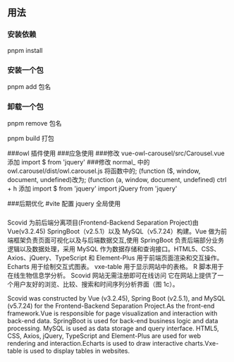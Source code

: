 ## 用法

### 安装依赖

pnpm install

### 安装一个包

pnpm add 包名

### 卸载一个包

pnpm remove 包名

pnpm build 打包

###owl 插件使用 ###应急使用 ###修改 vue-owl-carousel/src/Carousel.vue
添加 import $ from 'jquery' ###修改 normal\_ 中的 owl.carousel/dist/owl.carousel.js
将函数中的; (function ($, window, document, undefined)改为; (function (a, window, document, undefined) ctrl + h
添加
import $ from 'jquery'
import jQuery from 'jquery'

###后期优化
#vite 配置 jquery 全局使用

###

Scovid 为前后端分离项目(Frontend-Backend Separation Project)由 Vue(v3.2.45) SpringBoot（v2.5.1）以及 MySQL（v5.7.24）构建。Vue 做为前端框架负责页面可视化以及与后端数据交互,使用 SpringBoot 负责后端部分业务逻辑以及数据处理，采用 MySQL 作为数据存储和查询接口。HTML5、CSS、Axios、jQuery、TypeScript 和 Element-Plus 用于前端页面渲染和交互操作。 Echarts 用于绘制交互式图表。 vxe-table 用于显示网站中的表格。 R 脚本用于在线生物信息学分析。 Scovid 网站无需注册即可在线访问 它在网站上提供了一个用户友好的浏览、比较、搜索和时间序列分析界面（图 1c）。

Scovid was constructed by Vue (v3.2.45), Spring Boot (v2.5.1), and MySQL (v5.7.24) for the Frontend-Backend Separation Project.As the front-end framework.Vue is responsible for page visualization and interaction with back-end data. SpringBoot is used for back-end business logic and data processing. MySQL is used as data storage and query interface. HTML5, CSS, Axios, jQuery, TypeScript and Element-Plus are used for web rendering and interaction.Echarts is used to draw interactive charts.Vxe-table is used to display tables in websites.

